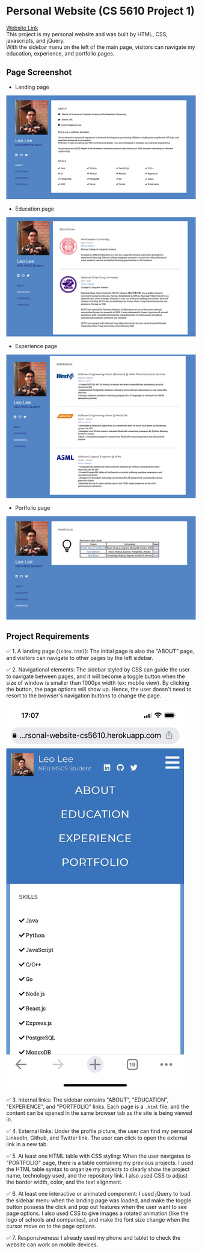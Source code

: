 # Personal Website (CS 5610 Project 1)

[Website Link](https://personal-website-cs5610.herokuapp.com/) <br />
This project is my personal website and was built by HTML, CSS, javascripts, and jQuery. <br />
With the sidebar manu on the left of the main page, visitors can navigate my education, experience, and portfolio pages.

## Page Screenshot

- Landing page
<img src="images/pages/index.png">

- Education page
<img src="images/pages/education.png">

- Experience page
<img src="images/pages/experience.png">

- Portfolio page
<img src="images/pages/portfolio.png">

## Project Requirements

✅ 1. A landing page (`index.html`): The initial page is also the "ABOUT" page, and visitors can navigate to other pages by the left sidebar.

✅ 2. Navigational elements: The sidebar styled by CSS can guide the user to navigate between pages, and it will become a toggle button when the size of window is smaller than 1000px width (ex: mobile view). By clicking the button, the page options will show up. Hence, the user doesn't need to resort to the browser's navigation buttons to change the page.

<img src="images/pages/mobile.jpg">

✅ 3. Internal links: The sidebar contains "ABOUT", "EDUCATION", "EXPERIENCE", and "PORTFOLIO" links. Each page is a `.html` file, and the content can be opened in the same browser tab as the site is being viewed in.

✅ 4. External links: Under the profile picture, the user can find my personal LinkedIn, Github, and Twitter link. The user can click to open the external link in a new tab.

✅ 5. At least one HTML table with CSS styling: When the user navigates to "PORTFOLIO" page, there is a table containing my previous projects. I used the HTML table syntax to organize my projects to clearly show the project name, technology used, and the repository link. I also used CSS to adjust the border width, color, and the text alignment.  

✅ 6. At least one interactive or animated component: I used jQuery to load the sidebar menu when the landing page was loaded, and make the toggle button possess the click and pop out features when the user want to see page options. I also used CSS to give images a rotated animation (like the logo of schools and companies), and make the font size change when the cursor move on to the page options.

✅ 7. Responsiveness: I already used my phone and tablet to check the website can work on mobile devices.

